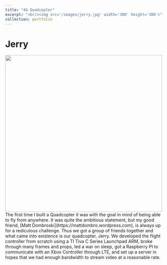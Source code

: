 ```yaml
---
title: "4G Quadcopter"
excerpt: "<br/><img src='/images/jerry.jpg' width='300' height='300'>"
collection: portfolio
---
```


Jerry
======

<img style="float: center;" src="https://ibrahimkakbar.github.io/images/jerry.jpg" width="500" height="500">  
The first time I built a Quadcopter it was with the goal in mind of being able to fly from anywhere. It was quite 
the ambitious statement, but my good friend, [Matt Dombroski](https://mattdombro.wordpress.com), is always up for a 
rediculous challenge. Thus we got a group of friends together and what came into existence is our quadcopter, Jerry.  
We developed the flight controller from scratch using a TI Tiva C Series Launchpad ARM, broke through many frames 
and props, led a war on sleep, got a Raspberry PI to communicate with an Xbox Controller through LTE, and set up a 
server in hopes that we had enough bandwidth to stream video at a reasonable rate.  
